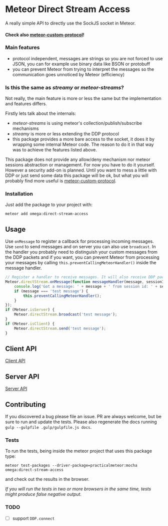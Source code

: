 # Meteor Direct Stream Access

A really simple API to directly use the SockJS socket in Meteor.

#### **Check also [meteor-custom-protocol](https://github.com/wojtkowiak/meteor-custom-protocol)!**

### Main features

- protocol independent, messages are strings so you are not forced to use JSON, you can for example use binary data like BSON or protobuff
- you can prevent Meteor from trying to interpret the messages so the communication goes unnoticed by Meteor (efficiency)

### Is this the same as *streamy* or *meteor-streams*?

Not really, the main feature is more or less the same but the implementation and features differs.

Firstly lets talk about the internals:
- *meteor-streams* is using meteor's collection/publish/subscribe mechanisms
- *streamy* is more or less extending the DDP protocol
- this package provides a more bare access to the socket, it does it by wrapping some internal Meteor code.
The reason to do it in that way was to achieve the features listed above.
 
This package does not provide any allow/deny mechanism nor meteor sessions abstraction or management. For now you have to do it yourself.
However a security add-on is planned. Until you want to mess a little with DDP or just send some data this package will be ok, but what you will probably find more useful is [meteor-custom-protocol](https://github.com/wojtkowiak/meteor-custom-protocol).

### Installation

Just add the package to your project with:

`meteor add omega:direct-stream-access`

## Usage

Use `onMessage` to register a callback for processing incoming messages. Use `send` to send messages and on server you can also use `broadcast`. 
In the handler you probably need to distinguish your custom messages from the DDP packets and if you want, you can prevent Meteor from processing your messages by calling `this.preventCallingMeteorHandler()` inside the message handler.

```javascript
// Register a handler to receive messages. It will also receive DDP packets.
Meteor.directStream.onMessage(function messageHandler(message, sessionId) {
    console.log('Got a message: ' + message + ' from session id: ' + sessionId);
    if (message === 'test message') {
        this.preventCallingMeteorHandler();
    }
});
if (Meteor.isServer) {
    Meteor.directStream.broadcast('test message');
}
if (Meteor.isClient) {
    Meteor.directStream.send('test message');
}
```

## Client API

[Client API](CLIENT.md)

## Server API

[Server API](SERVER.md)

## Contributing

If you discovered a bug please file an issue. PR are always welcome, but be sure to run and update the tests.
Please also regenerate the docs running `gulp --gulpfile .gulp/gulpfile.js docs`.

### Tests

To run the tests, being inside the meteor project that uses this package type:

`meteor test-packages --driver-package=practicalmeteor:mocha omega:direct-stream-access`

and check out the results in the browser.

*If you will run the tests in two or more browsers in the same time, tests might produce false negative output.*

### TODO

* [ ] support `DDP.connect`
